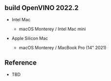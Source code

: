 ## build OpenVINO 2022.2

- Intel Mac
    - macOS Monterey / Intel Mac mini

- Apple Silicon Mac
    - macOS Monterey / MacBook Pro (14" 2021)

## Reference

- TBD

 
